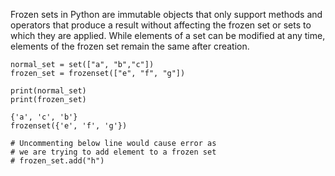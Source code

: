 Frozen sets in Python are immutable objects that only support methods and operators that produce a result without affecting the frozen set or sets to which they are applied. While elements of a set can be modified at any time, elements of the frozen set remain the same after creation.

```
normal_set = set(["a", "b","c"])
frozen_set = frozenset(["e", "f", "g"])

print(normal_set)
print(frozen_set)

{'a', 'c', 'b'}
frozenset({'e', 'f', 'g'})

# Uncommenting below line would cause error as
# we are trying to add element to a frozen set
# frozen_set.add("h")

```

